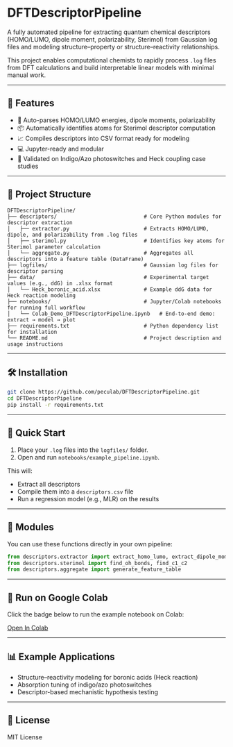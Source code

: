 # DFTDescriptorPipeline

A fully automated pipeline for extracting quantum chemical descriptors (HOMO/LUMO, dipole moment, polarizability, Sterimol) from Gaussian log files and modeling structure–property or structure–reactivity relationships.

This project enables computational chemists to rapidly process `.log` files from DFT calculations and build interpretable linear models with minimal manual work.

---

## 🚀 Features

- 🧠 Auto-parses HOMO/LUMO energies, dipole moments, polarizability  
- 📦 Automatically identifies atoms for Sterimol descriptor computation  
- 📈 Compiles descriptors into CSV format ready for modeling  
- 💻 Jupyter-ready and modular  
- 🧪 Validated on Indigo/Azo photoswitches and Heck coupling case studies  

---

## 📂 Project Structure

```
DFTDescriptorPipeline/
├── descriptors/                            # Core Python modules for descriptor extraction
│   ├── extractor.py                        # Extracts HOMO/LUMO, dipole, and polarizability from .log files
│   ├── sterimol.py                         # Identifies key atoms for Sterimol parameter calculation
│   └── aggregate.py                        # Aggregates all descriptors into a feature table (DataFrame)
├── logfiles/                               # Gaussian log files for descriptor parsing
├── data/                                   # Experimental target values (e.g., ddG) in .xlsx format
│   └── Heck_boronic_acid.xlsx              # Example ddG data for Heck reaction modeling
├── notebooks/                              # Jupyter/Colab notebooks for running full workflow
│   └── Colab_Demo_DFTDescriptorPipeline.ipynb   # End-to-end demo: extract → model → plot
├── requirements.txt                        # Python dependency list for installation
└── README.md                               # Project description and usage instructions
```

---

## 🛠️ Installation

```bash
git clone https://github.com/peculab/DFTDescriptorPipeline.git
cd DFTDescriptorPipeline
pip install -r requirements.txt
```

---

## 🧪 Quick Start

1. Place your `.log` files into the `logfiles/` folder.  
2. Open and run `notebooks/example_pipeline.ipynb`.

This will:

- Extract all descriptors  
- Compile them into a `descriptors.csv` file  
- Run a regression model (e.g., MLR) on the results  

---

## 🧩 Modules

You can use these functions directly in your own pipeline:

```python
from descriptors.extractor import extract_homo_lumo, extract_dipole_moment, extract_polarizability
from descriptors.sterimol import find_oh_bonds, find_c1_c2
from descriptors.aggregate import generate_feature_table
```

---

## 🧪 Run on Google Colab

Click the badge below to run the example notebook on Colab:

[Open In Colab](https://github.com/peculab/DFTDescriptorPipeline/blob/main/notebooks/Colab_Demo_DFTDescriptorPipeline.ipynb)

---

## 📊 Example Applications

- Structure–reactivity modeling for boronic acids (Heck reaction)  
- Absorption tuning of indigo/azo photoswitches  
- Descriptor-based mechanistic hypothesis testing  

---

## 📄 License

MIT License
